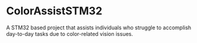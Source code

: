 # ColorAssistSTM32
A STM32 based project that assists individuals who struggle to accomplish day-to-day tasks due to color-related vision issues.
